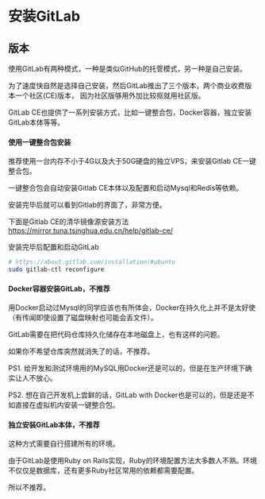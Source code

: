 # 安装GitLab

## 版本

使用GitLab有两种模式，一种是类似GitHub的托管模式，另一种是自己安装。

为了速度快自然是选择自己安装，然后GitLab推出了三个版本，两个商业收费版本一个社区(CE)版本，
因为社区版够用外加比较抠就用社区版。

GitLab CE也提供了一系列安装方式，比如一键整合包，Docker容器，独立安装GitLab本体等等。

#### 使用一键整合包安装

推荐使用一台内存不小于4G以及大于50G硬盘的独立VPS，来安装Gitlab CE一键整合包。

一键整合包会自动安装Gitlab CE本体以及配置和启动Mysql和Redis等依赖。

安装完毕后就可以看到Gitlab的界面了，非常方便。

下面是Gitlab CE的清华镜像源安装方法
https://mirror.tuna.tsinghua.edu.cn/help/gitlab-ce/

安装完毕后配置和启动GitLab

```bash
# https://about.gitlab.com/installation/#ubuntu
sudo gitlab-ctl reconfigure
```

#### Docker容器安装GitLab，不推荐

用Docker启动过Mysql的同学应该也有所体会，Docker在持久化上并不是太好使（有传闻即使设置了磁盘映射也可能会丢文件）。

GitLab需要在把代码仓库持久化储存在本地磁盘上，也有这样的问题。

如果你不希望仓库突然就消失了的话，不推荐。

PS1. 给开发和测试环境用的MySQL用Docker还是可以的，但是在生产环境下确实让人不放心。

PS2. 想在自己开发机上尝鲜的话，GitLab with Docker也是可以的，但是还是不如直接在虚拟机内安装一键整合包。

#### 独立安装GitLab本体，不推荐

这种方式需要自行搭建所有的环境。

由于GitLab是使用Ruby on Rails实现，Ruby的环境配置方法大多数人不熟。环境不仅仅是数据库，还有更多Ruby社区常用的依赖都需要配置。

所以不推荐。
